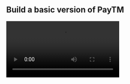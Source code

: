 
## Build a basic version of PayTM

![image alt](https://github.com/ShiruvatiNarasimha/paytm-app/blob/40fe1ecff6b26f4b0d0020d268cfc0b521d6f480/Untitled%20video%20-%20Made%20with%20Clipchamp.mp4)
